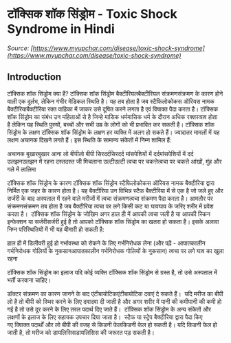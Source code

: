 # टॉक्सिक शॉक सिंड्रोम - Toxic Shock Syndrome in Hindi
_Source: [https://www.myupchar.com/disease/toxic-shock-syndrome](https://www.myupchar.com/disease/toxic-shock-syndrome)_

## Introduction
टॉक्सिक शॉक सिंड्रोम क्या है?
टॉक्सिक शॉक सिंड्रोम बैक्टीरियलबैक्टीरियल संक्रमणसंक्रमण के कारण होने वाली एक दुर्लभ, लेकिन गंभीर मेडिकल स्थिति है। यह तब होता है जब स्टैफिलोकोकस ऑरियस नामक बैक्टीरियाबैक्टीरिया रक्त वाहिका में जाकर उसे दूषित करने लगता है एवं विषाक्त पैदा करता है। टॉक्सिक शॉक सिंड्रोम का संबंध उन महिलाओं से है जिन्हे मासिक धर्ममासिक धर्म के दौरान अधिक रक्तस्त्राव होता है लेकिन यह स्थिति पुरुषों, बच्चों और सभी उम्र के लोगों को भी प्रभावित कर सकती है।
टॉक्सिक शॉक सिंड्रोम के लक्षण
टॉक्सिक शॉक सिंड्रोम के लक्षण हर व्यक्ति में अलग हो सकते हैं। ज्यादातर मामलों में यह लक्षण अचानक दिखने लगते हैं। इस स्थिति के सामान्य संकेतों में निम्न शामिल हैं:

अचानक बुखारबुखार आना
लो बीपीलो बीपी
सिरदर्दसिरदर्द
मांसपेशियों में दर्दमांसपेशियों में दर्द
उलझनउलझन में रहना
दस्तदस्त
जी मिचलाना
उल्टीउल्टी
त्वचा पर चकत्तेत्वचा पर चकत्ते
आंखों, मुंह और गले में लालिमा

टॉक्सिक शॉक सिंड्रोम के कारण
टॉक्सिक शॉक सिंड्रोम स्टैफिलोकोकस ऑरियस नामक बैक्टीरिया द्वारा निर्मित एक जहर के कारण होता है। यह बैक्टीरिया उन विभिन्न स्टैफ बैक्टीरिया में से एक है जो जले हुए और सर्जरी के बाद अस्पताल में रहने वाले मरीजों में त्वचा संक्रमणत्वचा संक्रमण पैदा करता है। आमतौर पर संक्रमणसंक्रमण तब होता है जब बैक्टीरिया त्वचा पर लगे किसी कट या घावघाव के जरिए शरीर में प्रवेश करता है। 
टॉक्सिक शॉक सिंड्रोम के जोखिम
अगर हाल ही में आपकी त्वचा जली है या आपकी स्किन इन्फेक्शन या सर्जरीसर्जरी हुई है तो आपको टॉक्सिक शॉक सिंड्रोम का खतरा हो सकता है। इसके अलावा निम्न परिस्थितियों में भी यह बीमारी हो सकती है:

हाल ही में डिलीवरी हुई हो
गर्भावस्था को रोकने के लिए गर्भनिरोधक लेना (और पढ़ें - आपातकालीन गर्भनिरोधक गोलियों के नुकसानआपातकालीन गर्भनिरोधक गोलियों के नुकसान)
त्वचा पर लगे घाव का खुला रहना

टॉक्सिक शॉक सिंड्रोम का इलाज
यदि कोई व्यक्ति टॉक्सिक शॉक सिंड्रोम से ग्रस्त है, तो उसे अस्पताल में भर्ती करवाना चाहिए।

डॉक्टर संक्रमण का कारण जानने के बाद एंटीबायोटिकएंटीबायोटिक दवाएं दे सकते हैं। 
यदि मरीज का बीपी लो है तो बीपी को स्थिर करने के लिए दवादवा दी जाती है और अगर शरीर में पानी की कमीपानी की कमी हो गई है तो उसे दूर करने के लिए तरल पदार्थ दिए जाते हैं। 
टॉक्सिक शॉक सिंड्रोम के अन्य संकेतों और लक्षणों के इलाज के लिए सहायक उपचार दिया जाता है। 
स्टैफ या स्ट्रेप बैक्टीरिया द्वारा पैदा किए गए विषाक्त पदार्थों और लो बीपी की वजह से किडनी फेलकिडनी फेल हो सकती है। यदि किडनी फेल हो जाती है, तो मरीज को डायलिसिसडायलिसिस की जरूरत पड़ सकती है।

